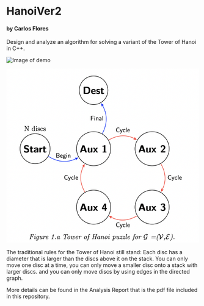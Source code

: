 # HanoiVer2
#### by Carlos Flores

Design and analyze an algorithm for solving a variant of the Tower of Hanoi in C++.

![Image of demo](https://media.giphy.com/media/dUg5OxXhfuzPc89l0n/giphy.gif)

![Image of graph](https://github.com/cflores713/HanoiVer2/blob/master/ss.png)

The traditional rules for the Tower of Hanoi still stand: Each disc has a diameter that is larger than the discs above it on the stack. You can only move one disc at a time, you can only move a smaller disc onto a stack with larger discs. and you can only move discs by using edges in the directed graph.

More details can be found in the Analysis Report that is the pdf file included in this repository.

